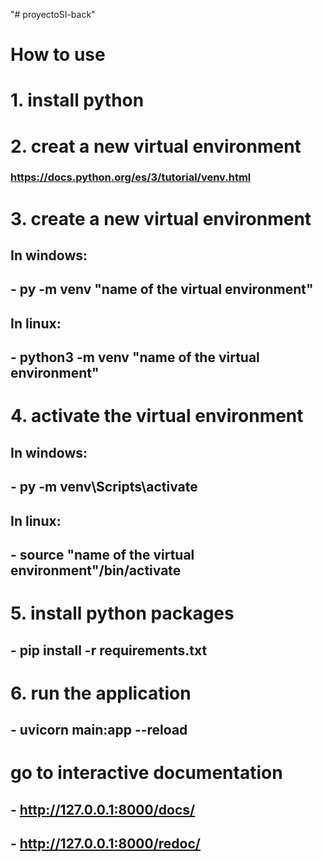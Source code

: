 "# proyectoSI-back" 

# How to use 
# 1. install python
# 2. creat a new virtual environment
### https://docs.python.org/es/3/tutorial/venv.html
# 3. create a new virtual environment
## In windows:
## - py -m venv "name of the virtual environment"
## In linux:
## - python3 -m venv "name of the virtual environment"
# 4. activate the virtual environment
## In windows:
## - py -m venv\Scripts\activate
## In linux:
## - source "name of the virtual environment"/bin/activate
# 5. install python packages
## - pip install -r requirements.txt
# 6. run the application
## - uvicorn main:app --reload

# go to interactive documentation
## - http://127.0.0.1:8000/docs/
## - http://127.0.0.1:8000/redoc/



